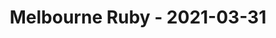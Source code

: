 ---
layout: post
title: Melbourne Ruby - 2021-03-31
datetime: 2021-03-31 18:00:00.000000000 -04:00
name: Melbourne Ruby
external_url: https://www.meetup.com/Ruby-On-Rails-Oceania-Melbourne/events/268079367/
year_month: 2021-03
---